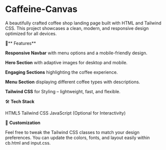 # Caffeine-Canvas
A beautifully crafted coffee shop landing page built with HTML and Tailwind CSS. This project showcases a clean, modern, and responsive design optimized for all devices.

🚀** Features**

**Responsive Navbar** with menu options and a mobile-friendly design.

**Hero Section** with adaptive images for desktop and mobile.

**Engaging Sections** highlighting the coffee experience.

**Menu Section** displaying different coffee types with descriptions.

**Tailwind CSS** for Styling – lightweight, fast, and flexible.

🛠 **Tech Stack**

HTML5
Tailwind CSS
JavaScript (Optional for Interactivity)

🎨 **Customization**

Feel free to tweak the Tailwind CSS classes to match your design preferences. You can update the colors, fonts, and layout easily within cb.html and input.css.
